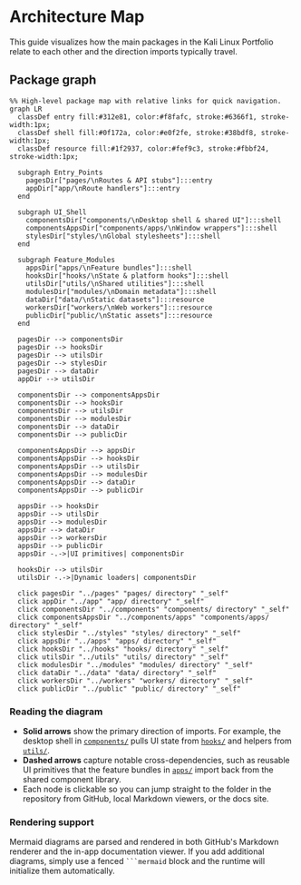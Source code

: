 # Architecture Map

This guide visualizes how the main packages in the Kali Linux Portfolio relate to each other and the direction imports typically travel.

## Package graph

```mermaid
%% High-level package map with relative links for quick navigation.
graph LR
  classDef entry fill:#312e81, color:#f8fafc, stroke:#6366f1, stroke-width:1px;
  classDef shell fill:#0f172a, color:#e0f2fe, stroke:#38bdf8, stroke-width:1px;
  classDef resource fill:#1f2937, color:#fef9c3, stroke:#fbbf24, stroke-width:1px;

  subgraph Entry_Points
    pagesDir["pages/\nRoutes & API stubs"]:::entry
    appDir["app/\nRoute handlers"]:::entry
  end

  subgraph UI_Shell
    componentsDir["components/\nDesktop shell & shared UI"]:::shell
    componentsAppsDir["components/apps/\nWindow wrappers"]:::shell
    stylesDir["styles/\nGlobal stylesheets"]:::shell
  end

  subgraph Feature_Modules
    appsDir["apps/\nFeature bundles"]:::shell
    hooksDir["hooks/\nState & platform hooks"]:::shell
    utilsDir["utils/\nShared utilities"]:::shell
    modulesDir["modules/\nDomain metadata"]:::shell
    dataDir["data/\nStatic datasets"]:::resource
    workersDir["workers/\nWeb workers"]:::resource
    publicDir["public/\nStatic assets"]:::resource
  end

  pagesDir --> componentsDir
  pagesDir --> hooksDir
  pagesDir --> utilsDir
  pagesDir --> stylesDir
  pagesDir --> dataDir
  appDir --> utilsDir

  componentsDir --> componentsAppsDir
  componentsDir --> hooksDir
  componentsDir --> utilsDir
  componentsDir --> modulesDir
  componentsDir --> dataDir
  componentsDir --> publicDir

  componentsAppsDir --> appsDir
  componentsAppsDir --> hooksDir
  componentsAppsDir --> utilsDir
  componentsAppsDir --> modulesDir
  componentsAppsDir --> dataDir
  componentsAppsDir --> publicDir

  appsDir --> hooksDir
  appsDir --> utilsDir
  appsDir --> modulesDir
  appsDir --> dataDir
  appsDir --> workersDir
  appsDir --> publicDir
  appsDir -.->|UI primitives| componentsDir

  hooksDir --> utilsDir
  utilsDir -.->|Dynamic loaders| componentsDir

  click pagesDir "../pages" "pages/ directory" "_self"
  click appDir "../app" "app/ directory" "_self"
  click componentsDir "../components" "components/ directory" "_self"
  click componentsAppsDir "../components/apps" "components/apps/ directory" "_self"
  click stylesDir "../styles" "styles/ directory" "_self"
  click appsDir "../apps" "apps/ directory" "_self"
  click hooksDir "../hooks" "hooks/ directory" "_self"
  click utilsDir "../utils" "utils/ directory" "_self"
  click modulesDir "../modules" "modules/ directory" "_self"
  click dataDir "../data" "data/ directory" "_self"
  click workersDir "../workers" "workers/ directory" "_self"
  click publicDir "../public" "public/ directory" "_self"
```

### Reading the diagram

- **Solid arrows** show the primary direction of imports. For example, the desktop shell in [`components/`](../components) pulls UI state from [`hooks/`](../hooks) and helpers from [`utils/`](../utils).
- **Dashed arrows** capture notable cross-dependencies, such as reusable UI primitives that the feature bundles in [`apps/`](../apps) import back from the shared component library.
- Each node is clickable so you can jump straight to the folder in the repository from GitHub, local Markdown viewers, or the docs site.

### Rendering support

Mermaid diagrams are parsed and rendered in both GitHub's Markdown renderer and the in-app documentation viewer. If you add additional diagrams, simply use a fenced <code>```mermaid</code> block and the runtime will initialize them automatically.
